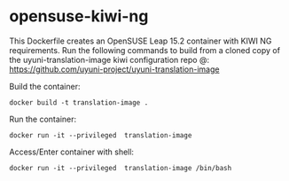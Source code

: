 # opensuse-kiwi-ng

This Dockerfile creates an OpenSUSE Leap 15.2 container with KIWI NG requirements. Run the following commands to build from a cloned copy of the uyuni-translation-image kiwi configuration repo @: https://github.com/uyuni-project/uyuni-translation-image


Build the container: 

```docker build -t translation-image .```

Run the container:

```docker run -it --privileged  translation-image```

Access/Enter container with shell: 

```docker run -it --privileged  translation-image /bin/bash``` 
